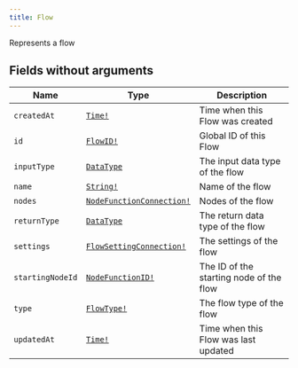 ```yaml
---
title: Flow
---
```


Represents a flow

## Fields without arguments

| Name | Type | Description |
|------|------|-------------|
| `createdAt` | [`Time!`](../scalar/time.md) | Time when this Flow was created |
| `id` | [`FlowID!`](../scalar/flowid.md) | Global ID of this Flow |
| `inputType` | [`DataType`](../object/datatype.md) | The input data type of the flow |
| `name` | [`String!`](../scalar/string.md) | Name of the flow |
| `nodes` | [`NodeFunctionConnection!`](../object/nodefunctionconnection.md) | Nodes of the flow |
| `returnType` | [`DataType`](../object/datatype.md) | The return data type of the flow |
| `settings` | [`FlowSettingConnection!`](../object/flowsettingconnection.md) | The settings of the flow |
| `startingNodeId` | [`NodeFunctionID!`](../scalar/nodefunctionid.md) | The ID of the starting node of the flow |
| `type` | [`FlowType!`](../object/flowtype.md) | The flow type of the flow |
| `updatedAt` | [`Time!`](../scalar/time.md) | Time when this Flow was last updated |

